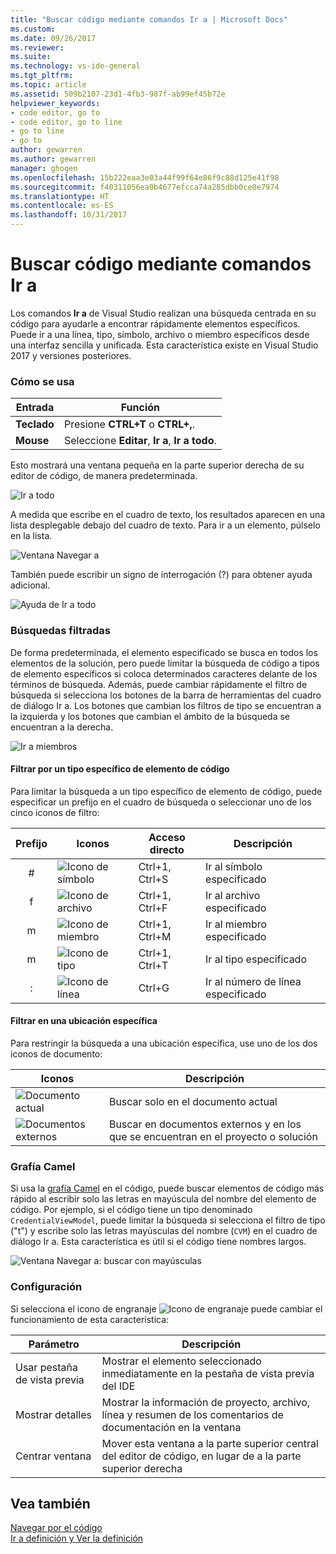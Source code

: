 ```yaml
---
title: "Buscar código mediante comandos Ir a | Microsoft Docs"
ms.custom: 
ms.date: 09/26/2017
ms.reviewer: 
ms.suite: 
ms.technology: vs-ide-general
ms.tgt_pltfrm: 
ms.topic: article
ms.assetid: 509b2107-23d1-4fb3-987f-ab99ef45b72e
helpviewer_keywords:
- code editor, go to
- code editor, go to line
- go to line
- go to
author: gewarren
ms.author: gewarren
manager: ghogen
ms.openlocfilehash: 15b222eaa3e03a44f99f64e86f9c88d125e41f98
ms.sourcegitcommit: f40311056ea0b4677efcca74a285dbb0ce0e7974
ms.translationtype: HT
ms.contentlocale: es-ES
ms.lasthandoff: 10/31/2017
---
```

# <a name="find-code-using-go-to-commands"></a>Buscar código mediante comandos Ir a  
Los comandos **Ir a** de Visual Studio realizan una búsqueda centrada en su código para ayudarle a encontrar rápidamente elementos específicos. Puede ir a una línea, tipo, símbolo, archivo o miembro específicos desde una interfaz sencilla y unificada. Esta característica existe en Visual Studio 2017 y versiones posteriores.  

### <a name="how-to-use-it"></a>Cómo se usa  

Entrada        | Función 
------------ | ---
**Teclado** | Presione **CTRL+T** o **CTRL+,**.     
**Mouse**    | Seleccione **Editar**, **Ir a**, **Ir a todo**.  

Esto mostrará una ventana pequeña en la parte superior derecha de su editor de código, de manera predeterminada.  

![Ir a todo](media/gotoall.png)

A medida que escribe en el cuadro de texto, los resultados aparecen en una lista desplegable debajo del cuadro de texto. Para ir a un elemento, púlselo en la lista.    

![Ventana Navegar a](../ide/media/vside_navigatetowindow.png "Ventana Navegar a")  

También puede escribir un signo de interrogación (?) para obtener ayuda adicional.  

  ![Ayuda de Ir a todo](media/gotoall_help.png)

### <a name="filtered-searches"></a>Búsquedas filtradas  
De forma predeterminada, el elemento especificado se busca en todos los elementos de la solución, pero puede limitar la búsqueda de código a tipos de elemento específicos si coloca determinados caracteres delante de los términos de búsqueda. Además, puede cambiar rápidamente el filtro de búsqueda si selecciona los botones de la barra de herramientas del cuadro de diálogo Ir a. Los botones que cambian los filtros de tipo se encuentran a la izquierda y los botones que cambian el ámbito de la búsqueda se encuentran a la derecha.  

![Ir a miembros](../ide/media/vside_navigation_toolbar.png)

#### <a name="filter-to-a-specific-type-of-code-element"></a>Filtrar por un tipo específico de elemento de código  
Para limitar la búsqueda a un tipo específico de elemento de código, puede especificar un prefijo en el cuadro de búsqueda o seleccionar uno de los cinco iconos de filtro:  

Prefijo | Iconos | Acceso directo | Descripción
:----: | ---- | -------- | ---
\#      | ![Icono de símbolo](media/gotoall_symbolicon.png) | Ctrl+1, Ctrl+S | Ir al símbolo especificado
f      | ![Icono de archivo](media/gotoall_fileicon.png)     | Ctrl+1, Ctrl+F | Ir al archivo especificado
m      | ![Icono de miembro](media/gotoall_membericon.png) | Ctrl+1, Ctrl+M | Ir al miembro especificado
m      | ![Icono de tipo](media/gotoall_typeicon.png)     | Ctrl+1, Ctrl+T | Ir al tipo especificado
:      | ![Icono de línea](media/gotoall_lineicon.png)     | Ctrl+G         | Ir al número de línea especificado

#### <a name="filter-to-a-specific-location"></a>Filtrar en una ubicación específica    
Para restringir la búsqueda a una ubicación específica, use uno de los dos iconos de documento:  

Iconos | Descripción
---- | ---
![Documento actual](media/gotoall_currentdocument.png) | Buscar solo en el documento actual
![Documentos externos](media/gotoall_external.png) | Buscar en documentos externos y en los que se encuentran en el proyecto o solución  

### <a name="camel-casing"></a>Grafía Camel  
Si usa la [grafía Camel](https://en.wikipedia.org/wiki/Camel_case) en el código, puede buscar elementos de código más rápido al escribir solo las letras en mayúscula del nombre del elemento de código. Por ejemplo, si el código tiene un tipo denominado `CredentialViewModel`, puede limitar la búsqueda si selecciona el filtro de tipo ("t") y escribe solo las letras mayúsculas del nombre (`CVM`) en el cuadro de diálogo Ir a. Esta característica es útil si el código tiene nombres largos.  

![Ventana Navegar a: buscar con mayúsculas](../ide/media/vside_capitalsearch.png)

### <a name="settings"></a>Configuración  
Si selecciona el icono de engranaje ![Icono de engranaje](media/gotoall_gear.png) puede cambiar el funcionamiento de esta característica:  

Parámetro | Descripción
------- | ---
Usar pestaña de vista previa | Mostrar el elemento seleccionado inmediatamente en la pestaña de vista previa del IDE
Mostrar detalles    | Mostrar la información de proyecto, archivo, línea y resumen de los comentarios de documentación en la ventana
Centrar ventana   | Mover esta ventana a la parte superior central del editor de código, en lugar de a la parte superior derecha   

## <a name="see-also"></a>Vea también  
[Navegar por el código](../ide/navigating-code.md)  
[Ir a definición y Ver la definición](../ide/go-to-and-peek-definition.md)  